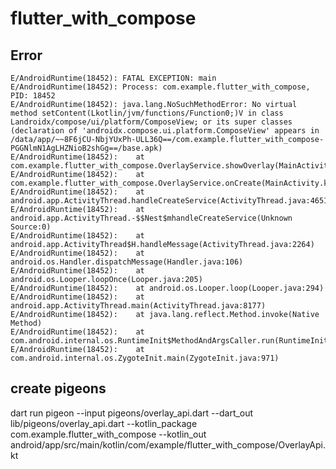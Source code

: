 # flutter_with_compose

## Error

```
E/AndroidRuntime(18452): FATAL EXCEPTION: main
E/AndroidRuntime(18452): Process: com.example.flutter_with_compose, PID: 18452
E/AndroidRuntime(18452): java.lang.NoSuchMethodError: No virtual method setContent(Lkotlin/jvm/functions/Function0;)V in class Landroidx/compose/ui/platform/ComposeView; or its super classes (declaration of 'androidx.compose.ui.platform.ComposeView' appears in /data/app/~~8F6jCU-NbjYUxPh-ULL36Q==/com.example.flutter_with_compose-PGGNlmN1AgLHZNioB2shGg==/base.apk)
E/AndroidRuntime(18452): 	at com.example.flutter_with_compose.OverlayService.showOverlay(MainActivity.kt:106)
E/AndroidRuntime(18452): 	at com.example.flutter_with_compose.OverlayService.onCreate(MainActivity.kt:77)
E/AndroidRuntime(18452): 	at android.app.ActivityThread.handleCreateService(ActivityThread.java:4651)
E/AndroidRuntime(18452): 	at android.app.ActivityThread.-$$Nest$mhandleCreateService(Unknown Source:0)
E/AndroidRuntime(18452): 	at android.app.ActivityThread$H.handleMessage(ActivityThread.java:2264)
E/AndroidRuntime(18452): 	at android.os.Handler.dispatchMessage(Handler.java:106)
E/AndroidRuntime(18452): 	at android.os.Looper.loopOnce(Looper.java:205)
E/AndroidRuntime(18452): 	at android.os.Looper.loop(Looper.java:294)
E/AndroidRuntime(18452): 	at android.app.ActivityThread.main(ActivityThread.java:8177)
E/AndroidRuntime(18452): 	at java.lang.reflect.Method.invoke(Native Method)
E/AndroidRuntime(18452): 	at com.android.internal.os.RuntimeInit$MethodAndArgsCaller.run(RuntimeInit.java:552)
E/AndroidRuntime(18452): 	at com.android.internal.os.ZygoteInit.main(ZygoteInit.java:971)
```

## create pigeons

dart run pigeon --input pigeons/overlay_api.dart --dart_out lib/pigeons/overlay_api.dart --kotlin_package com.example.flutter_with_compose --kotlin_out android/app/src/main/kotlin/com/example/flutter_with_compose/OverlayApi.kt
